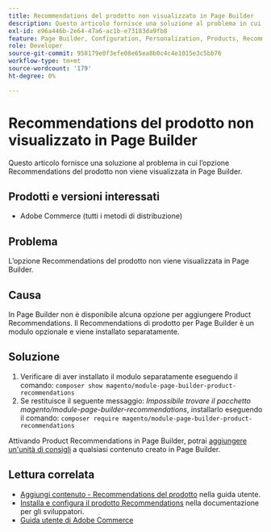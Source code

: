 ```yaml
---
title: Recommendations del prodotto non visualizzato in Page Builder
description: Questo articolo fornisce una soluzione al problema in cui l’opzione Recommendations del prodotto non viene visualizzata in Page Builder.
exl-id: e96a446b-2e64-47a6-ac1b-e73183da9fb8
feature: Page Builder, Configuration, Personalization, Products, Recommendations
role: Developer
source-git-commit: 958179e0f3efe08e65ea8b0c4c4e1015e3c5bb76
workflow-type: tm+mt
source-wordcount: '179'
ht-degree: 0%

---
```


# Recommendations del prodotto non visualizzato in Page Builder

Questo articolo fornisce una soluzione al problema in cui l’opzione Recommendations del prodotto non viene visualizzata in Page Builder.

## Prodotti e versioni interessati

* Adobe Commerce (tutti i metodi di distribuzione)

## Problema

L’opzione Recommendations del prodotto non viene visualizzata in Page Builder.

## Causa

In Page Builder non è disponibile alcuna opzione per aggiungere Product Recommendations. Il Recommendations di prodotto per Page Builder è un modulo opzionale e viene installato separatamente.

## Soluzione

1. Verificare di aver installato il modulo separatamente eseguendo il comando: `composer show magento/module-page-builder-product-recommendations`
1. Se restituisce il seguente messaggio: *Impossibile trovare il pacchetto magento/module-page-builder-recommendations*, installarlo eseguendo il comando: `composer require magento/module-page-builder-product-recommendations`

Attivando Product Recommendations in Page Builder, potrai [aggiungere un&#39;unità di consigli](https://experienceleague.adobe.com/docs/commerce-admin/page-builder/add-content/recommendations.html) a qualsiasi contenuto creato in Page Builder.

## Lettura correlata

* [Aggiungi contenuto - Recommendations del prodotto](https://experienceleague.adobe.com/docs/commerce-admin/page-builder/add-content/recommendations.html) nella guida utente.
* [Installa e configura il prodotto Recommendations](https://devdocs.magento.com/recommendations/install-configure.html) nella documentazione per gli sviluppatori.
* [Guida utente di Adobe Commerce](https://docs.magento.com/user-guide/)
